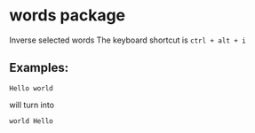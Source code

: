 # words package
Inverse selected words The keyboard shortcut is `ctrl + alt + i`

## Examples:

```
Hello world
```

will turn into
```
world Hello
```